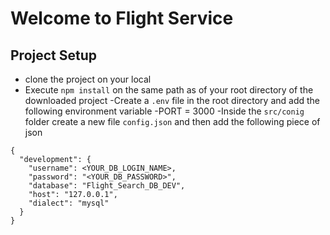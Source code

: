 # Welcome to Flight Service

## Project Setup
- clone the project on your local
- Execute `npm install` on the same path as of your root directory of the downloaded project
-Create a `.env` file in the root directory and add the following environment variable
   -PORT = 3000
-Inside the `src/conig` folder create a new file `config.json` and then add the following piece of json

```````````
{
  "development": {
    "username": <YOUR_DB_LOGIN_NAME>,
    "password": "<YOUR_DB_PASSWORD>",
    "database": "Flight_Search_DB_DEV",
    "host": "127.0.0.1",
    "dialect": "mysql"
  }
}

`````````````````````````